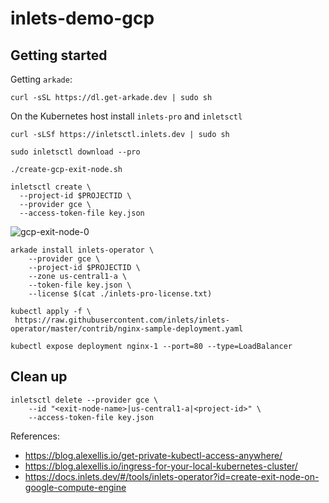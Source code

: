 # inlets-demo-gcp

## Getting started

Getting `arkade`:

```cli
curl -sSL https://dl.get-arkade.dev | sudo sh
```

On the Kubernetes host install `inlets-pro` and `inletsctl`

```cli
curl -sLSf https://inletsctl.inlets.dev | sudo sh

sudo inletsctl download --pro
```

```cli
./create-gcp-exit-node.sh
```

```cli
inletsctl create \
  --project-id $PROJECTID \
  --provider gce \
  --access-token-file key.json
```

![gcp-exit-node-0](docs/images/gcp-exit-node-0.PNG)

```cli
arkade install inlets-operator \
    --provider gce \
    --project-id $PROJECTID \
    --zone us-central1-a \
    --token-file key.json \
    --license $(cat ./inlets-pro-license.txt)
```

```cli
kubectl apply -f \
 https://raw.githubusercontent.com/inlets/inlets-operator/master/contrib/nginx-sample-deployment.yaml
```

```cli
kubectl expose deployment nginx-1 --port=80 --type=LoadBalancer
```

## Clean up

```cli
inletsctl delete --provider gce \
    --id "<exit-node-name>|us-central1-a|<project-id>" \
    --access-token-file key.json
```

References:

- https://blog.alexellis.io/get-private-kubectl-access-anywhere/
- https://blog.alexellis.io/ingress-for-your-local-kubernetes-cluster/
- https://docs.inlets.dev/#/tools/inlets-operator?id=create-exit-node-on-google-compute-engine
